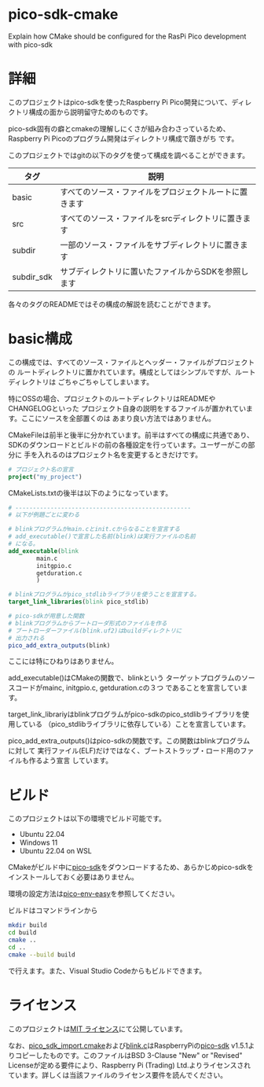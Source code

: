 # pico-sdk-cmake
Explain how CMake should be configured for the RasPi Pico development with pico-sdk

# 詳細

このプロジェクトはpico-sdkを使ったRaspberry Pi Pico開発について、ディレクトリ構成の面から説明留守ためのものです。

pico-sdk固有の癖とcmakeの理解しにくさが組み合わさっているため、
Raspberry Pi Picoのプログラム開発はディレクトリ構成で躓きがち
です。

このプロジェクトではgitの以下のタグを使って構成を調べることができます。

タグ       | 説明
-----------|-----------
basic      | すべてのソース・ファイルをプロジェクトルートに置きます
src        | すべてのソース・ファイルをsrcディレクトリに置きます
subdir     | 一部のソース・ファイルをサブディレクトリに置きます
subdir_sdk | サブディレクトリに置いたファイルからSDKを参照します

各々のタグのREADMEではその構成の解説を読むことができます。

# basic構成
この構成では、すべてのソース・ファイルとヘッダー・ファイルがプロジェクトの
ルートディレクトリに置かれています。構成としてはシンプルですが、ルートディレクトリは
ごちゃごちゃしてしまいます。

特にOSSの場合、プロジェクトのルートディレクトリはREADMEやCHANGELOGといった
プロジェクト自身の説明をするファイルが置かれています。ここにソースを全部置くのは
あまり良い方法ではありません。

CMakeFileは前半と後半に分かれています。前半はすべての構成に共通であり、
SDKのダウンロードとビルドの前の各種設定を行っています。ユーザーがこの部分に
手を入れるのはプロジェクト名を変更するときだけです。

```CMake
# プロジェクト名の宣言
project("my_project")
```

CMakeLists.txtの後半は以下のようになっています。
```CMake
# --------------------------------------------------
# 以下が例題ごとに変わる

# blinkプログラムがmain.cとinit.cからなることを宣言する
# add_executable()で宣言した名前(blink)は実行ファイルの名前
# になる。
add_executable(blink
        main.c
        initgpio.c
        getduration.c
        )

# blinkプログラムがpico_stdlibライブラリを使うことを宣言する。
target_link_libraries(blink pico_stdlib)

# pico-sdkが用意した関数
# blinkプログラムからブートローダ形式のファイルを作る
# ブートローダーファイル(blink.uf2)はbuildディレクトリに
# 出力される
pico_add_extra_outputs(blink)
```
ここには特にひねりはありません。


add_executable()はCMakeの関数で、blinkという
ターゲットプログラムのソースコードがmainc, initgpio.c, getduration.cの３つ
であることを宣言しています。

target_link_librariyはblinkプログラムがpico-sdkのpico_stdlibライブラリを使用している
（pico_stdlibライブラリに依存している）ことを宣言しています。

pico_add_extra_outputs()はpico-sdkの関数です。この関数はblinkプログラムに対して
実行ファイル(ELF)だけではなく、ブートストラップ・ロード用のファイルも作るよう宣言
しています。


# ビルド
このプロジェクトは以下の環境でビルド可能です。

- Ubuntu 22.04
- Windows 11
- Ubuntu 22.04 on WSL

CMakeがビルド中に[pico-sdk](https://github.com/raspberrypi/pico-sdk)をダウンロードするため、あらかじめpico-sdkをインストールしておく必要はありません。

環境の設定方法は[pico-env-easy](https://github.com/suikan4github/pico-env-easy)を参照してください。

ビルドはコマンドラインから
```bash
mkdir build
cd build
cmake ..
cd ..
cmake --build build
```
で行えます。また、Visual Studio Codeからもビルドできます。

# ライセンス

このプロジェクトは[MIT ライセンス](LICENSE)にて公開しています。

なお、[pico_sdk_import.cmake](pico_sdk_import.cmake)および[blink.c](blink.c)はRaspberryPiの[pico-sdk](https://github.com/raspberrypi/pico-sdk) v1.5.1よりコピーしたものです。このファイルはBSD 3-Clause "New" or "Revised" Licenseが定める要件により、Raspberry Pi (Trading) Ltd.よりライセンスされています。詳しくは当該ファイルのライセンス要件を読んでください。